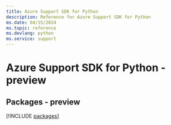 ```yaml
---
title: Azure Support SDK for Python
description: Reference for Azure Support SDK for Python
ms.date: 04/15/2024
ms.topic: reference
ms.devlang: python
ms.service: support
---
```

# Azure Support SDK for Python - preview
## Packages - preview
[!INCLUDE [packages](support-index.md)]